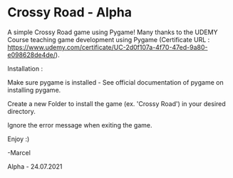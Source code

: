 # Crossy Road - Alpha
A simple Crossy Road game using Pygame! Many thanks to the UDEMY Course teaching game development using Pygame (Certificate URL : https://www.udemy.com/certificate/UC-2d0f107a-4f70-47ed-9a80-e098628de4de/).

Installation : 

Make sure pygame is installed - See official documentation of pygame on installing pygame.

Create a new Folder to install the game (ex. 'Crossy Road') in your desired directory.

Ignore the error message when exiting the game.

Enjoy :) 


-Marcel

Alpha - 24.07.2021
